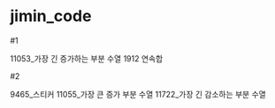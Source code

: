 # jimin_code


#1



11053_가장 긴 증가하는 부분 수열
1912 연속합

#2



9465_스티커
11055_가장 큰 증가 부분 수열
11722_가장 긴 감소하는 부분 수열
